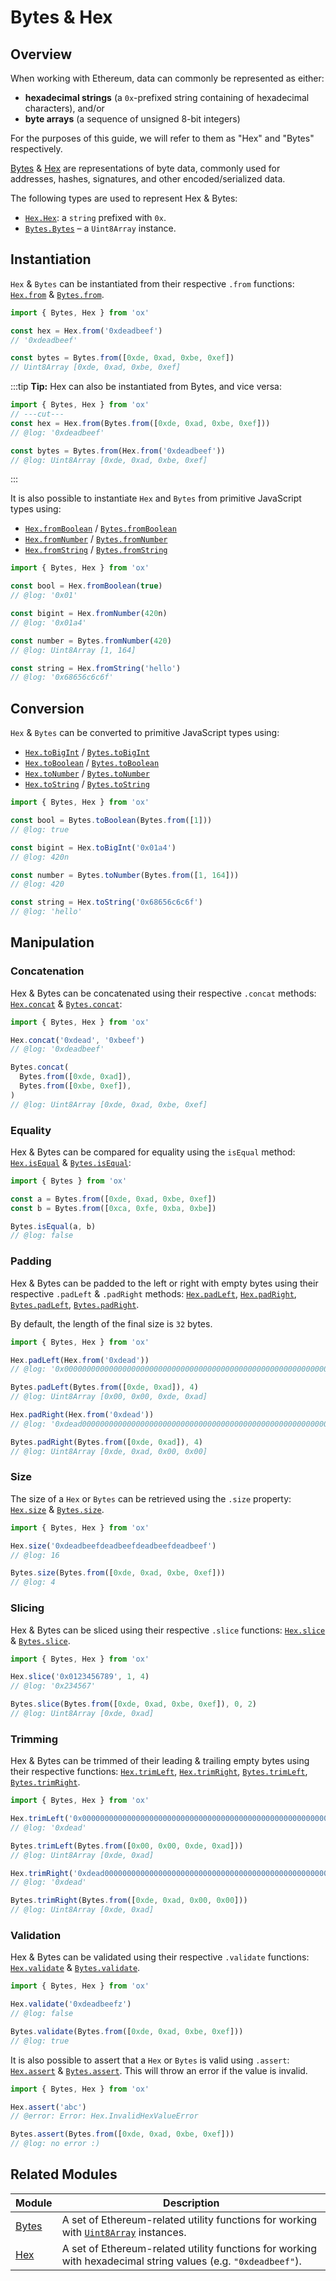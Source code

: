 # Bytes & Hex

## Overview

When working with Ethereum, data can commonly be represented as either:

- **hexadecimal strings** (a `0x`-prefixed string containing of hexadecimal characters), and/or
- **byte arrays** (a sequence of unsigned 8-bit integers)

For the purposes of this guide, we will refer to them as "Hex" and "Bytes" respectively.

[Bytes](/api/Bytes) & [Hex](/api/Hex) are representations of byte data, commonly used for addresses, hashes, signatures, and other encoded/serialized data.

The following types are used to represent Hex & Bytes:
- [`Hex.Hex`](/api/Hex/types#hexhex): a `string` prefixed with `0x`.
- [`Bytes.Bytes`](/api/Bytes/types#bytesbytes) – a `Uint8Array` instance.

## Instantiation

`Hex` & `Bytes` can be instantiated from their respective `.from` functions: [`Hex.from`](/api/Hex#from) & [`Bytes.from`](/api/Bytes#from).

```ts twoslash
import { Bytes, Hex } from 'ox'

const hex = Hex.from('0xdeadbeef')
// '0xdeadbeef'

const bytes = Bytes.from([0xde, 0xad, 0xbe, 0xef])
// Uint8Array [0xde, 0xad, 0xbe, 0xef] 
```

:::tip
**Tip:** Hex can also be instantiated from Bytes, and vice versa:

```ts twoslash
import { Bytes, Hex } from 'ox'
// ---cut---
const hex = Hex.from(Bytes.from([0xde, 0xad, 0xbe, 0xef]))
// @log: '0xdeadbeef'

const bytes = Bytes.from(Hex.from('0xdeadbeef'))
// @log: Uint8Array [0xde, 0xad, 0xbe, 0xef] 
```
:::

It is also possible to instantiate `Hex` and `Bytes` from primitive JavaScript types using:

- [`Hex.fromBoolean`](/api/Hex#fromboolean) / [`Bytes.fromBoolean`](/api/Bytes#fromboolean)
- [`Hex.fromNumber`](/api/Hex#fromnumber) / [`Bytes.fromNumber`](/api/Bytes#fromnumber)
- [`Hex.fromString`](/api/Hex#fromstring) / [`Bytes.fromString`](/api/Bytes#fromstring)

```ts twoslash
import { Bytes, Hex } from 'ox'

const bool = Hex.fromBoolean(true)
// @log: '0x01'

const bigint = Hex.fromNumber(420n)
// @log: '0x01a4'

const number = Bytes.fromNumber(420)
// @log: Uint8Array [1, 164]

const string = Hex.fromString('hello')
// @log: '0x68656c6c6f'
```

## Conversion

`Hex` & `Bytes` can be converted to primitive JavaScript types using:

- [`Hex.toBigInt`](/api/Hex#tobigint) / [`Bytes.toBigInt`](/api/Bytes#tobigint)
- [`Hex.toBoolean`](/api/Hex#toboolean) / [`Bytes.toBoolean`](/api/Bytes#toboolean)
- [`Hex.toNumber`](/api/Hex#tonumber) / [`Bytes.toNumber`](/api/Bytes#tonumber)
- [`Hex.toString`](/api/Hex#tostring) / [`Bytes.toString`](/api/Bytes#tostring)

```ts twoslash
import { Bytes, Hex } from 'ox'

const bool = Bytes.toBoolean(Bytes.from([1]))
// @log: true

const bigint = Hex.toBigInt('0x01a4')
// @log: 420n

const number = Bytes.toNumber(Bytes.from([1, 164]))
// @log: 420

const string = Hex.toString('0x68656c6c6f')
// @log: 'hello'
```

## Manipulation

### Concatenation

Hex & Bytes can be concatenated using their respective `.concat` methods: [`Hex.concat`](/api/Hex/concat) & [`Bytes.concat`](/api/Bytes/concat):

```ts twoslash
import { Bytes, Hex } from 'ox'

Hex.concat('0xdead', '0xbeef')
// @log: '0xdeadbeef'

Bytes.concat(
  Bytes.from([0xde, 0xad]),
  Bytes.from([0xbe, 0xef]),
)
// @log: Uint8Array [0xde, 0xad, 0xbe, 0xef]
```

### Equality

Hex & Bytes can be compared for equality using the `isEqual` method: [`Hex.isEqual`](/api/Hex/isEqual) & [`Bytes.isEqual`](/api/Bytes/isEqual):

```ts twoslash
import { Bytes } from 'ox'

const a = Bytes.from([0xde, 0xad, 0xbe, 0xef])
const b = Bytes.from([0xca, 0xfe, 0xba, 0xbe])

Bytes.isEqual(a, b)
// @log: false
```

### Padding

Hex & Bytes can be padded to the left or right with empty bytes using their respective `.padLeft` & `.padRight` methods: [`Hex.padLeft`](/api/Hex/padLeft), [`Hex.padRight`](/api/Hex/padRight), [`Bytes.padLeft`](/api/Bytes/padLeft), [`Bytes.padRight`](/api/Bytes/padRight). 

By default, the length of the final size is `32` bytes.

```ts twoslash
import { Bytes, Hex } from 'ox'

Hex.padLeft(Hex.from('0xdead'))
// @log: '0x00000000000000000000000000000000000000000000000000000000000000dead'

Bytes.padLeft(Bytes.from([0xde, 0xad]), 4)
// @log: Uint8Array [0x00, 0x00, 0xde, 0xad]

Hex.padRight(Hex.from('0xdead'))
// @log: '0xdead000000000000000000000000000000000000000000000000000000000000'

Bytes.padRight(Bytes.from([0xde, 0xad]), 4)
// @log: Uint8Array [0xde, 0xad, 0x00, 0x00]
```

### Size

The size of a `Hex` or `Bytes` can be retrieved using the `.size` property: [`Hex.size`](/api/Hex#size) & [`Bytes.size`](/api/Bytes#size).

```ts twoslash
import { Bytes, Hex } from 'ox'

Hex.size('0xdeadbeefdeadbeefdeadbeefdeadbeef')
// @log: 16

Bytes.size(Bytes.from([0xde, 0xad, 0xbe, 0xef]))
// @log: 4
```

### Slicing

Hex & Bytes can be sliced using their respective `.slice` functions: [`Hex.slice`](/api/Hex/slice) & [`Bytes.slice`](/api/Bytes/slice).

```ts twoslash
import { Bytes, Hex } from 'ox'

Hex.slice('0x0123456789', 1, 4)
// @log: '0x234567'

Bytes.slice(Bytes.from([0xde, 0xad, 0xbe, 0xef]), 0, 2)
// @log: Uint8Array [0xde, 0xad]
```

### Trimming

Hex & Bytes can be trimmed of their leading & trailing empty bytes using their respective functions: [`Hex.trimLeft`](/api/Hex/trimLeft), [`Hex.trimRight`](/api/Hex/trimRight), [`Bytes.trimLeft`](/api/Bytes/trimLeft), [`Bytes.trimRight`](/api/Bytes/trimRight).

```ts twoslash
import { Bytes, Hex } from 'ox'

Hex.trimLeft('0x00000000000000000000000000000000000000000000000000000000000000dead')
// @log: '0xdead'

Bytes.trimLeft(Bytes.from([0x00, 0x00, 0xde, 0xad]))
// @log: Uint8Array [0xde, 0xad]

Hex.trimRight('0xdead000000000000000000000000000000000000000000000000000000000000')
// @log: '0xdead'

Bytes.trimRight(Bytes.from([0xde, 0xad, 0x00, 0x00]))
// @log: Uint8Array [0xde, 0xad]
```

### Validation

Hex & Bytes can be validated using their respective `.validate` functions: [`Hex.validate`](/api/Hex#validate) & [`Bytes.validate`](/api/Bytes#validate).

```ts twoslash
import { Bytes, Hex } from 'ox'

Hex.validate('0xdeadbeefz')
// @log: false

Bytes.validate(Bytes.from([0xde, 0xad, 0xbe, 0xef]))
// @log: true
```

It is also possible to assert that a `Hex` or `Bytes` is valid using `.assert`: [`Hex.assert`](/api/Hex#assert) & [`Bytes.assert`](/api/Bytes#assert). This will throw an error if the value is invalid.

```ts twoslash
import { Bytes, Hex } from 'ox'

Hex.assert('abc')
// @error: Error: Hex.InvalidHexValueError

Bytes.assert(Bytes.from([0xde, 0xad, 0xbe, 0xef]))
// @log: no error :)
```

## Related Modules

| Module              | Description                                                                                                                                                                         |
| ------------------- | ----------------------------------------------------------------------------------------------------------------------------------------------------------------------------------- |
| [Bytes](/api/Bytes) | A set of Ethereum-related utility functions for working with [`Uint8Array`](https://developer.mozilla.org/en-US/docs/Web/JavaScript/Reference/Global_Objects/Uint8Array) instances. |
| [Hex](/api/Hex)     | A set of Ethereum-related utility functions for working with hexadecimal string values (e.g. `"0xdeadbeef"`).                                                                       |

